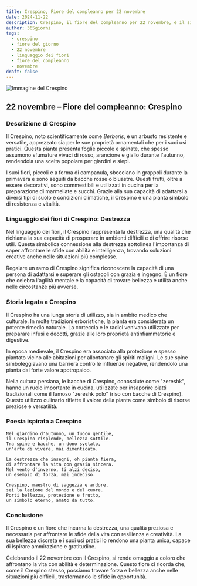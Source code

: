 ```yaml
---
title: Crespino, Fiore del compleanno per 22 novembre
date: 2024-11-22
description: Crespino, il fiore del compleanno per 22 novembre, è il simbolo di Destrezza. Scopri il suo significato unico, le storie affascinanti e la poesia che celebra la sua bellezza.
author: 365giorni
tags:
  - crespino
  - fiore del giorno
  - 22 novembre
  - linguaggio dei fiori
  - fiore del compleanno
  - novembre
draft: false
---
```


![Immagine del Crespino](https://cdn.pixabay.com/photo/2023/06/01/07/04/flowers-8032934_1280.jpg)

## 22 novembre – Fiore del compleanno: Crespino

### Descrizione di Crespino

Il Crespino, noto scientificamente come _Berberis_, è un arbusto resistente e versatile, apprezzato sia per le sue proprietà ornamentali che per i suoi usi pratici. Questa pianta presenta foglie piccole e spinate, che spesso assumono sfumature vivaci di rosso, arancione e giallo durante l'autunno, rendendola una scelta popolare per giardini e siepi.

I suoi fiori, piccoli e a forma di campanula, sbocciano in grappoli durante la primavera e sono seguiti da bacche rosse o bluastre. Questi frutti, oltre a essere decorativi, sono commestibili e utilizzati in cucina per la preparazione di marmellate e succhi. Grazie alla sua capacità di adattarsi a diversi tipi di suolo e condizioni climatiche, il Crespino è una pianta simbolo di resistenza e vitalità.

### Linguaggio dei fiori di Crespino: Destrezza

Nel linguaggio dei fiori, il Crespino rappresenta la destrezza, una qualità che richiama la sua capacità di prosperare in ambienti difficili e di offrire risorse utili. Questa simbolica connessione alla destrezza sottolinea l'importanza di saper affrontare le sfide con abilità e intelligenza, trovando soluzioni creative anche nelle situazioni più complesse.

Regalare un ramo di Crespino significa riconoscere la capacità di una persona di adattarsi e superare gli ostacoli con grazia e ingegno. È un fiore che celebra l'agilità mentale e la capacità di trovare bellezza e utilità anche nelle circostanze più avverse.

### Storia legata a Crespino

Il Crespino ha una lunga storia di utilizzo, sia in ambito medico che culturale. In molte tradizioni erboristiche, la pianta era considerata un potente rimedio naturale. La corteccia e le radici venivano utilizzate per preparare infusi e decotti, grazie alle loro proprietà antinfiammatorie e digestive.

In epoca medievale, il Crespino era associato alla protezione e spesso piantato vicino alle abitazioni per allontanare gli spiriti maligni. Le sue spine simboleggiavano una barriera contro le influenze negative, rendendolo una pianta dal forte valore apotropaico.

Nella cultura persiana, le bacche di Crespino, conosciute come "zereshk", hanno un ruolo importante in cucina, utilizzate per insaporire piatti tradizionali come il famoso "zereshk polo" (riso con bacche di Crespino). Questo utilizzo culinario riflette il valore della pianta come simbolo di risorse preziose e versatilità.

### Poesia ispirata a Crespino

```
Nel giardino d'autunno, un fuoco gentile,  
il Crespino risplende, bellezza sottile.  
Tra spine e bacche, un dono svelato,  
un'arte di vivere, mai dimenticato.  

La destrezza che insegni, oh pianta fiera,  
di affrontare la vita con grazia sincera.  
Nel vento d'inverno, ti alzi deciso,  
un esempio di forza, mai indeciso.  

Crespino, maestro di saggezza e ardore,  
sei la lezione del mondo e del cuore.  
Porti bellezza, protezione e frutto,  
un simbolo eterno, amato da tutto.  
```

### Conclusione

Il Crespino è un fiore che incarna la destrezza, una qualità preziosa e necessaria per affrontare le sfide della vita con resilienza e creatività. La sua bellezza discreta e i suoi usi pratici lo rendono una pianta unica, capace di ispirare ammirazione e gratitudine.

Celebrando il 22 novembre con il Crespino, si rende omaggio a coloro che affrontano la vita con abilità e determinazione. Questo fiore ci ricorda che, come il Crespino stesso, possiamo trovare forza e bellezza anche nelle situazioni più difficili, trasformando le sfide in opportunità.